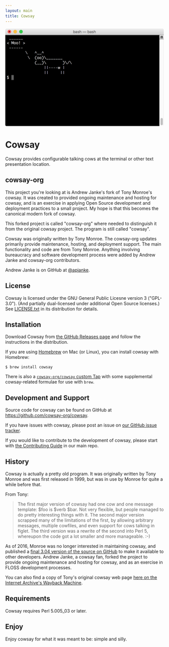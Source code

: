 ```yaml
---
layout: main
title: Cowsay
---
```


![cowsay screenshot](images/simple_moo_terminal_screenshot.png)

# Cowsay

Cowsay provides configurable talking cows at the terminal or other text presentation location.

## cowsay-org

This project you're looking at is Andrew Janke's fork of Tony Monroe's cowsay. It was created to provided ongoing maintenance and hosting for cowsay, and is an exercise in applying Open Source development and deployment practices to a small project. My hope is that this becomes the canonical modern fork of cowsay.

This forked project is called "cowsay-org" where needed to distinguish it from the original cowsay project. The program is still called "cowsay".

Cowsay was originally written by Tony Monroe. The cowsay-org updates primarily provide maintenance, hosting, and deployment support. The main functionality and code are from Tony Monroe. Anything involving bureaucracy and software development process were added by Andrew Janke and cowsay-org contributors.

Andrew Janke is on GitHub at [@apjanke](https://github.com/apjanke).

## License

Cowsay is licensed under the GNU General Public Licesne version 3 ("GPL-3.0"). (And partially dual-licensed under additional Open Source licenses.) See [LICENSE.txt](https://github.com/cowsay-org/cowsay/blob/master/LICENSE.txt) in its distribution for details.

## Installation

Download Cowsay from [the GitHub Releases page](https://github.com/cowsay-org/cowsay/releases) and follow the instructions in the distribution.

If you are using [Homebrew](https://brew.sh) on Mac (or Linux), you can install cowsay with Homebrew:

```
$ brew install cowsay
```

There is also a [`cowsay-org/cowsay` custom Tap](https://github.com/cowsay/homebrew-cowsay-org) with some supplemental cowsay-related formulae for use with `brew`.

## Development and Support

Source code for cowsay can be found on GitHub at <https://github.com/cowsay-org/cowsay>.

If you have issues with cowsay, please post an issue on [our GitHub issue tracker](https://github.com/cowsay-org/cowsay/issues).

If you would like to contribute to the development of cowsay, please start with [the Contributing Guide](https://github.com/cowsay-org/cowsay/blob/main/.github/CONTRIBUTING.md) in our main repo.

## History

Cowsay is actually a pretty old program. It was originally written by Tony Monroe and was first released in 1999, but was in use by Monroe for quite a while before that.

From Tony:

> The first major version of cowsay had one cow and one message template: $foo is $verb $bar.  Not very flexible, but people managed to do pretty interesting things with it.  The second major version scrapped many of the limitations of the first, by allowing arbitrary messages, multiple cowfiles, and even support for cows talking in figlet.  The third version was a rewrite of the second into Perl 5, whereupon the code got a lot smaller and more manageable. :-)

As of 2016, Monroe was no longer interested in maintaining cowsay, and published a [final 3.04 version of the source on GitHub](https://github.com/tnalpgge/rank-amateur-cowsay) to make it available to other developers. Andrew Janke, a cowsay fan, forked the project to provide ongoing maintenance and hosting for cowsay, and as an exercise in FLOSS development processes.

You can also find a copy of Tony's original cowsay web page [here on the Internet Archive's Wayback Machine](https://web.archive.org/web/20120225123719/http://www.nog.net/~tony/warez/cowsay.shtml).

## Requirements

Cowsay requires Perl 5.005_03 or later.

## Enjoy

Enjoy cowsay for what it was meant to be: simple and silly.
